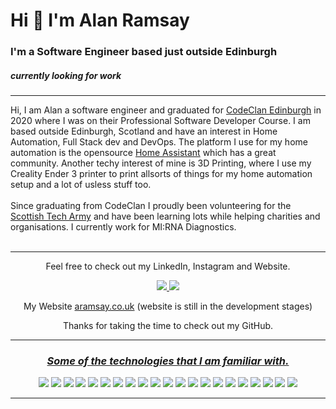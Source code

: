 # **Hi 👋 I'm Alan Ramsay**
### I'm a Software Engineer based just outside Edinburgh
##### *currently looking for work*
---------------------
Hi, I am Alan a software engineer and graduated for [CodeClan Edinburgh](https://codeclan.com/ "Links to CodeClan's Website") in 2020 where I was on their Professional Software Developer Course. I am based outside Edinburgh, Scotland and have an interest in Home Automation, Full Stack dev and DevOps. The platform I use for my home automation is the opensource [Home Assistant](https://www.home-assistant.io/ "Links to the Home Assistant Website") which has a great community. Another techy interest of mine is 3D Printing, where I use my Creality Ender 3 printer to print allsorts of things for my home automation setup and a lot of usless stuff too.<br/>
<br/>
Since graduating from CodeClan I proudly been volunteering for the [Scottish Tech Army](https://www.scottishtecharmy.org/ "Links to the STA Website") and have been learning lots while helping charities and organisations. I currently work for MI:RNA Diagnostics.<br/><br/>
***
<!-- <h2 align="center"><strong>Recent Projects</strong></h2>
Some current project that I have been working on is an advent calendar for the Scottish Tech Army which we pulled a team together at the last minute and deployed within a week. This advent calendar steamed from a personal project to create a digital advent calendar for my son Jack to accompany a lego set.<br/>
<a href="https://github.com/aramsay03/advent_calendar">Personal Lego Advent Calendar Repo</a><br/>
<a href="https://github.com/aramsay03/STA-Advent-Calendar_2020">Scottish Tech Army Advent Calendar Repo</a>
<br/><br/> -->

<!-- *** -->

<p align="center">
Feel free to check out my LinkedIn, Instagram and Website.
</p>
<p align="center">
<a href="https://www.linkedin.com/in/alan-ramsay" target="blank">
<img src="https://img.shields.io/badge/linkedin-%230077B5.svg?&style=for-the-badge&logo=linkedin&logoColor=white" />
</a>
<a href="https://www.instagram.com/aramsay03/" target="blank">
<img src="https://img.shields.io/badge/instagram-%23E4405F.svg?&style=for-the-badge&logo=instagram&logoColor=white" />
</a>
</p>
<p align="center">
My Website <a href="https://aramsay.co.uk/" target="blank">aramsay.co.uk</a> (website is still in the development stages)
</p>
<p align="center">
Thanks for taking the time to check out my GitHub.
</p>

***

<h3 align="center" ><i><u>Some of the technologies that I am familiar with.</u></i></h1>

<p align="center">
<img src="https://img.shields.io/badge/javascript-%23F7DF1E.svg?&style=for-the-badge&logo=javascript&logoColor=black" />
<img src="https://img.shields.io/badge/node.js%20-%2343853D.svg?&style=for-the-badge&logo=node.js&logoColor=white" />
<img src="https://img.shields.io/badge/react%20-%2320232a.svg?&style=for-the-badge&logo=react&logoColor=%2361DAFB" />
<img src="https://img.shields.io/badge/react_router%20-CA4245.svg?&style=for-the-badge&logo=react-router&logoColor=white" />
<img src="https://img.shields.io/badge/vuejs%20-%2335495e.svg?&style=for-the-badge&logo=vue.js&logoColor=%234FC08D" />
<img src="https://img.shields.io/badge/python-%233776AB.svg?&style=for-the-badge&logo=python&logoColor=white" />
<!-- <img src="https://img.shields.io/badge/flask%20-%23000.svg?&style=for-the-badge&logo=flask&logoColor=white" /> -->
<img src="https://img.shields.io/badge/html5%20-%23E34F26.svg?&style=for-the-badge&logo=html5&logoColor=white" />
<img src="https://img.shields.io/badge/css3%20-%231572B6.svg?&style=for-the-badge&logo=css3&logoColor=white" />
<img src="https://img.shields.io/badge/ruby-%23CC342D.svg?&style=for-the-badge&logo=ruby&logoColor=white" />
<img src="https://img.shields.io/badge/MongoDB-%234ea94b.svg?&style=for-the-badge&logo=mongodb&logoColor=white" />
<img src="https://img.shields.io/badge/jira%20-0052CC.svg?&style=for-the-badge&logo=Jira&logoColor=white" />
<img src="https://img.shields.io/badge/Home_Assistant%20-41BDF5.svg?&style=for-the-badge&logo=Home-Assistant&logoColor=white" />
<img src="https://img.shields.io/badge/Notion%20-000000.svg?&style=for-the-badge&logo=Notion&logoColor=white" />
<img src="https://img.shields.io/badge/VS_Code%20-007ACC.svg?&style=for-the-badge&logo=Visual-Studio-Code&logoColor=white" />
<!-- <img src="https://img.shields.io/badge/Atom%20-66595C.svg?&style=for-the-badge&logo=Atom&logoColor=white" /> -->
<!-- <img src="https://img.shields.io/badge/IntelliJ%20-000000.svg?&style=for-the-badge&logo=IntelliJ-IDEA&logoColor=white" /> -->
<img src="https://img.shields.io/badge/Docker%20-2496ED.svg?&style=for-the-badge&logo=Docker&logoColor=white" />
<img src="https://img.shields.io/badge/Zigbee%20-EB0443.svg?&style=for-the-badge&logo=Zigbee&logoColor=white" />
<img src="https://img.shields.io/badge/ZWave%20-1B365D.svg?&style=for-the-badge&logo=Z-wave&logoColor=white" />
<img src="https://img.shields.io/badge/Proxmox%20-E57000.svg?&style=for-the-badge&logo=Proxmox&logoColor=white" />
<img src="https://img.shields.io/badge/Ubiquiti%20-0559C9.svg?&style=for-the-badge&logo=ubiquiti&logoColor=white" />
<img src="https://img.shields.io/badge/WireGuard%20-88171A.svg?&style=for-the-badge&logo=WireGuard&logoColor=white" />
<img src="https://img.shields.io/badge/Affinity_Designer%20-1B72BE.svg?&style=for-the-badge&logo=Affinity-Designer&logoColor=white" />
</p>

***

<!--
**aramsay03/aramsay03** is a ✨ _special_ ✨ repository because its `README.md` (this file) appears on your GitHub profile.

Here are some ideas to get you started:

- 🔭 I’m currently working on ...
- 🌱 I’m currently learning ...
- 👯 I’m looking to collaborate on ...
- 🤔 I’m looking for help with ...
- 💬 Ask me about ...
- 📫 How to reach me: ...
- 😄 Pronouns: ...
- ⚡ Fun fact: ...
-->
